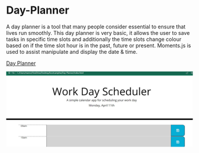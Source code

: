 # Day-Planner

A day planner is a tool that many people consider essential to ensure that lives run smoothly. This day planner is very basic, it allows the user to save tasks in specific time slots and additionally the time slots change colour based on if the time slot hour is in the past, future or present. Moments.js is used to assist manipulate and display the date & time. 



<a href="https://manny1998.github.io/Day-Planner/">Day Planner</a>

<img src= "./assets/dayplanner.jpg">